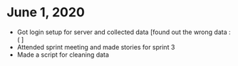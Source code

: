 # June 1, 2020
* Got login setup for server and collected data [found out the wrong data :( ]
* Attended sprint meeting and made stories for sprint 3
* Made a script for cleaning data 
